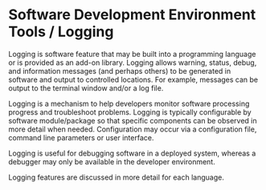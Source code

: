 # Software Development Environment Tools / Logging

Logging is software feature that may be built into a programming language or is provided as an add-on library.
Logging allows warning, status, debug, and information messages (and perhaps others) to be generated in software and output to controlled locations.
For example, messages can be output to the terminal window and/or a log file.

Logging is a mechanism to help developers monitor software processing progress and troubleshoot problems.
Logging is typically configurable by software module/package so that specific components can be observed in more detail when needed.
Configuration may occur via a configuration file, command line parameters or user interface.

Logging is useful for debugging software in a deployed system, whereas a debugger may only be available in the developer environment.

Logging features are discussed in more detail for each language.

